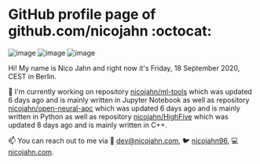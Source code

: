 # GitHub profile page of <!-- github -->github.com/nicojahn<!-- github --> :octocat:

![image](https://img.shields.io/badge/in%20progress%20since-aug.%201996-blue?style=flat) ![image](https://img.shields.io/badge/runs%20on-caffeine-brown?style=flat&logo=buy-me-a-coffee&logoColor=brown) ![image](https://img.shields.io/badge/homepage-blank-white?style=flat&?link=https://nicojahn.com&link=https://nicojahn.com)

Hi! My name is <!-- name -->Nico Jahn<!-- name --> and right now it's <!-- date -->Friday, 18 September 2020, CEST<!-- date --> in <!-- city -->Berlin<!-- city -->.

🔭 I'm currently working on <!-- projects -->repository [nicojahn/ml-tools](https://github.com/nicojahn/ml-tools) which was updated 6 days ago and is mainly written in Jupyter Notebook as well as repository [nicojahn/open-neural-apc](https://github.com/nicojahn/open-neural-apc) which was updated 6 days ago and is mainly written in Python as well as repository [nicojahn/HighFive](https://github.com/nicojahn/HighFive) which was updated 8 days ago and is mainly written in C++<!-- projects -->.

📫 You can reach out to me via <!-- contact -->:email: dev@nicojahn.com, :bird: [nicojahn96](https://twitter.com/nicojahn96), :computer: [nicojahn.com](https://nicojahn.com)<!-- contact -->.
